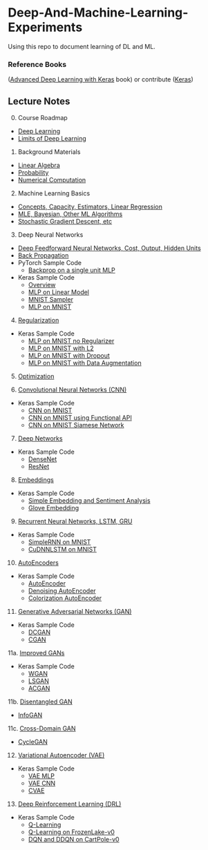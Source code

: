# Deep-And-Machine-Learning-Experiments

Using this repo to document learning of DL and ML.

### Reference Books 
([Advanced Deep Learning with Keras](https://github.com/PacktPublishing/Advanced-Deep-Learning-with-Keras) book) or contribute ([Keras](https://github.com/keras-team/keras))

## Lecture Notes
0. Course Roadmap
  - [Deep Learning](https://docs.google.com/presentation/d/1JSmMV3SICXJ3SQOSj5WgJipssOpBYZKNZm1YnU5HO3g/edit?usp=sharing)
  - [Limits of Deep Learning](https://docs.google.com/presentation/d/13nsjiEjpiUpidxThT6hoCg19o0TMG-ho4tzgvuPkWV8/edit?usp=sharing)
1. Background Materials
  - [Linear Algebra](https://docs.google.com/presentation/d/1VBAb1C07dAQxRPIat0lDfTxWO9amnJvuHziNyVLkaFo/edit?usp=sharing)
  - [Probability](https://docs.google.com/presentation/d/1eygyQDzngXLGJjixNidUXJL-c12SFkQhztbdXDAhgR8/edit?usp=sharing)
  - [Numerical Computation](https://docs.google.com/presentation/d/1Nt9vr-8_Tcgez8jmz7sPsbXc0PDpU0d04-f2MFR5XZg/edit?usp=sharing)
2. Machine Learning Basics
  - [Concepts, Capacity, Estimators, Linear Regression](https://docs.google.com/presentation/d/1Xn6FaPiGTLnCRKQjIXySxpdteLVT1F8WDFketIUiTlI/edit?usp=sharing) 
  - [MLE, Bayesian, Other ML Algorithms](https://docs.google.com/presentation/d/1Dp2IBWnxQmKMszX0uL5HSfK302q6kpMfiexYAoT9z-k/edit?usp=sharing)
  - [Stochastic Gradient Descent, etc](https://docs.google.com/presentation/d/1Ss2BhwyarFGFiEIgqbQ-CW9zq0LJxmaOcHZKMzRWJ5k/edit?usp=sharing)
3. Deep Neural Networks
  - [Deep Feedforward Neural Networks, Cost, Output, Hidden Units](https://docs.google.com/presentation/d/1woHBsNgnwzjJndMcXXznaBKlLvWywuA6T7BFi0K7Yhg/edit?usp=sharing)
  - [Back Propagation](https://docs.google.com/presentation/d/1XD0tA6oxOETfFn1DTGJByhhyH3MF586OCN06WvAP22E/edit?usp=sharing)
- PyTorch Sample Code
  - [Backprop on a single unit MLP](backprop/backprop.ipynb)
- Keras Sample Code
  - [Overview](https://docs.google.com/presentation/d/15Y1snbE73g8vw16RN6uehVHyDFxAK_b0iKcmId1j5qM/edit?usp=sharing)
  - [MLP on Linear Model](keras/mlp/linear.ipynb)
  - [MNIST Sampler](keras/mlp/mnist-sampler.ipynb)
  - [MLP on MNIST](keras/mlp/mlp-mnist.ipynb)
4. [Regularization](https://docs.google.com/presentation/d/1lg4oxRDvfUIEtzMJ7E-Lqv1cDNiwoNeT1r5T-XnFIQI/edit?usp=sharing)
- Keras Sample Code
  - [MLP on MNIST no Regularizer](keras/regularization/mlp-mnist-noreg.ipynb)
  - [MLP on MNIST with L2](keras/regularization/mlp-mnist-l2.ipynb)
  - [MLP on MNIST with Dropout](keras/regularization/mlp-mnist-dropout.ipynb)
  - [MLP on MNIST with Data Augmentation](keras/regularization/mlp-mnist-data_augment.ipynb) 
  
5. [Optimization](https://docs.google.com/presentation/d/1wt53ds5dywq3WUm-jkdKFUjiHayBAV6-CSFAJg76Clg/edit?usp=sharing)
  
6. [Convolutional Neural Networks (CNN)](https://docs.google.com/presentation/d/1vxCMwjbssYKisIWt2UYiuOFMsJaFv-5-I6mYvtJ6Hr8/edit?usp=sharing)
- Keras Sample Code
  - [CNN on MNIST](keras/cnn/cnn-mnist.ipynb)
  - [CNN on MNIST using Functional API](keras/cnn/cnn-functional.ipynb)
  - [CNN on MNIST Siamese Network](keras/cnn/cnn-siamese.ipynb)
  
7. [Deep Networks](https://docs.google.com/presentation/d/14aFawAa4zNqvPRkhmS5YATVxSlS01fig7qnstecRgG0/edit?usp=sharing)
- Keras Sample Code
  - [DenseNet](https://github.com/PacktPublishing/Advanced-Deep-Learning-with-Keras/blob/master/chapter2-deep-networks/densenet-cifar10-2.4.1.py)  
  - [ResNet](https://github.com/keras-team/keras/blob/master/examples/cifar10_resnet.py)
8. [Embeddings](https://docs.google.com/presentation/d/1YtKWA53T2NqXoL0vnk8jWl1WCBWCLhbh5OWz_1JrGdU/edit?usp=sharing) 
- Keras Sample Code
  - [Simple Embedding and Sentiment Analysis](keras/embedding/sentiment_analysis.ipynb)
  - [Glove Embedding](keras/embedding/glove_embedding.ipynb)
9. [Recurrent Neural Networks, LSTM, GRU](https://docs.google.com/presentation/d/1qjQkUwnr2V--7JPz0H_wkzRyTYX3UtJsYrB3MQPGKLE/edit?usp=sharing)
- Keras Sample Code
  - [SimpleRNN on MNIST](keras/rnn/simple-rnn-mnist.ipynb)
  - [CuDNNLSTM on MNIST](keras/rnn/cudnnlstm-mnist.ipynb)
10. [AutoEncoders](https://docs.google.com/presentation/d/1gXWl0luuDe1qoQLSKdOUrzoq51WhhNLeq7x3PxQXYkA/edit?usp=sharing)
- Keras Sample Code
  - [AutoEncoder](https://github.com/PacktPublishing/Advanced-Deep-Learning-with-Keras/blob/master/chapter3-autoencoders/autoencoder-mnist-3.2.1.py)
  - [Denoising AutoEncoder](https://github.com/PacktPublishing/Advanced-Deep-Learning-with-Keras/blob/master/chapter3-autoencoders/denoising-autoencoder-mnist-3.3.1.py)
  - [Colorization AutoEncoder](https://github.com/PacktPublishing/Advanced-Deep-Learning-with-Keras/blob/master/chapter3-autoencoders/colorization-autoencoder-cifar10-3.4.1.py)
11. [Generative Adversarial Networks (GAN)](https://docs.google.com/presentation/d/13fiFibqjl9ps_CktJzMNAvoZXOlzHQDu8eRSb3a227g/edit?usp=sharing)
- Keras Sample Code
  - [DCGAN](https://github.com/PacktPublishing/Advanced-Deep-Learning-with-Keras/blob/master/chapter4-gan/dcgan-mnist-4.2.1.py)
  - [CGAN](https://github.com/PacktPublishing/Advanced-Deep-Learning-with-Keras/blob/master/chapter4-gan/cgan-mnist-4.3.1.py)
  
11a. [Improved GANs](https://docs.google.com/presentation/d/1tATpY1gzJo8x6Ziceln-KjcgEeqX-fnapL6IFdc9Wbk/edit?usp=sharing)
- Keras Sample Code
  - [WGAN](https://github.com/PacktPublishing/Advanced-Deep-Learning-with-Keras/blob/master/chapter5-improved-gan/wgan-mnist-5.1.2.py)
  - [LSGAN](https://github.com/PacktPublishing/Advanced-Deep-Learning-with-Keras/blob/master/chapter5-improved-gan/lsgan-mnist-5.2.1.py)
  - [ACGAN](https://github.com/PacktPublishing/Advanced-Deep-Learning-with-Keras/blob/master/chapter5-improved-gan/acgan-mnist-5.3.1.py)
  
11b. [Disentangled GAN](https://docs.google.com/presentation/d/1XboUGxLB1wYqJppsYiToq120JLhAOiuxLMUNbSfy_dk/edit?usp=sharing)
  - [InfoGAN](https://github.com/PacktPublishing/Advanced-Deep-Learning-with-Keras/blob/master/chapter6-disentangled-gan/infogan-mnist-6.1.1.py)
  
11c. [Cross-Domain GAN](https://docs.google.com/presentation/d/17lizm6BGtDB7OIR1XQHGH-VzcoM5N0vBnjOhIlcAwZs/edit?usp=sharing)
  - [CycleGAN](https://github.com/PacktPublishing/Advanced-Deep-Learning-with-Keras/blob/master/chapter7-cross-domain-gan/cyclegan-7.1.1.py)

12. [Variational Autoencoder (VAE)](https://docs.google.com/presentation/d/1ORVwhh5PgWEehcUQYL9t8nBCk9cj4TgXmUJIl6WMkpo/edit?usp=sharing)
- Keras Sample Code
  - [VAE MLP](https://github.com/PacktPublishing/Advanced-Deep-Learning-with-Keras/blob/master/chapter8-vae/vae-mlp-mnist-8.1.1.py)
  - [VAE CNN](https://github.com/PacktPublishing/Advanced-Deep-Learning-with-Keras/blob/master/chapter8-vae/vae-cnn-mnist-8.1.2.py)
  - [CVAE](https://github.com/PacktPublishing/Advanced-Deep-Learning-with-Keras/blob/master/chapter8-vae/cvae-cnn-mnist-8.2.1.py)
13. [Deep Reinforcement Learning (DRL)](https://docs.google.com/presentation/d/1oZC5qGofbx-dlPcnr00_fPBK0GEtt6FnMdpsnA6XYX8/edit?usp=sharing)
- Keras Sample Code
  - [Q-Learning](https://github.com/PacktPublishing/Advanced-Deep-Learning-with-Keras/blob/master/chapter9-drl/q-learning-9.3.1.py)
  - [Q-Learning on FrozenLake-v0](https://github.com/PacktPublishing/Advanced-Deep-Learning-with-Keras/blob/master/chapter9-drl/q-frozenlake-9.5.1.py)
  - [DQN and DDQN on CartPole-v0](https://github.com/PacktPublishing/Advanced-Deep-Learning-with-Keras/blob/master/chapter9-drl/dqn-cartpole-9.6.1.py)
